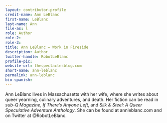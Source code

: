 ```yaml
---
layout: contributor-profile
credit-name: Ann LeBlanc
first-name: LeBlanc
last-name: Ann
file-as: l
role: Author
role-2:
role-3:
title: Ann LeBlanc — Work in Fireside
description: Author
twitter-handle: RobotLeBlanc
profile-pic:
website-url: thespectaclesblog.com
short-name: ann-leblanc
permalink: ann-leblanc
bio-spanish:
---
```



Ann LeBlanc lives in Massachusetts with her wife, where she writes about queer yearning, culinary adventures, and death. Her fiction can be read in _sub-Q Magazine_, _If There’s Anyone Left_, and _Silk & Steel: A Queer Speculative Adventure Anthology_. She can be found at annleblanc.com and on Twitter at @RobotLeBlanc.
